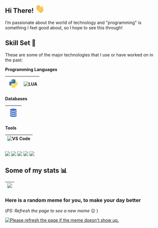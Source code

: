 ## Hi There! <img  src="https://raw.githubusercontent.com/ABSphreak/ABSphreak/master/gifs/Hi.gif" width="30px">
I’m passionate about the world of technology and "programming" is something I feel good about, so I hope to see this through!

  
  ## Skill Set :muscle:

These are some of the major technologies that I use or have worked on in the past:

  
**Programming Languages**

<img title="Python" alt="Python" width="40px" src="https://raw.githubusercontent.com/github/explore/master/topics/python/python.png" />|<img alt="LUA" title="Lua" width="40px" src="https://cdn.discordapp.com/attachments/796770636663881758/882468313345687643/lua_1.png">
|--|--|
  
**Databases**

<img title="SQL" alt="SQL" width="40px" src="https://raw.githubusercontent.com/github/explore/master/topics/sql/sql.png">|
|--|
  
**Tools**

<img title="VS Code" alt="VS Code" width="40px" src="https://img.icons8.com/fluent/48/000000/visual-studio-code-2019.png">|
|--|
  
  ##
  
  <div> 
  <a href="https://www.youtube.com/channel/UCvTUsY6ELIhS6NqE63BnBng" target="_blank"><img src="https://img.shields.io/badge/YouTube-FF0000?style=for-the-badge&logo=youtube&logoColor=white" target="_blank"></a>
  <a href="https://instagram.com/mourato5369" target="_blank"><img src="https://img.shields.io/badge/-Instagram-%23E4405F?style=for-the-badge&logo=instagram&logoColor=white" target="_blank"></a>
 	<a href="https://www.twitch.tv/rafamour" target="_blank"><img src="https://img.shields.io/badge/Twitch-9146FF?style=for-the-badge&logo=twitch&logoColor=white" target="_blank"></a>
 <a href="https://discord.gg/tSwywEvrqT" target="_blank"><img src="https://img.shields.io/badge/Discord-7289DA?style=for-the-badge&logo=discord&logoColor=white" target="_blank"></a> 
  <a href = "mailto:contactorafamour@gmail.com"><img src="https://img.shields.io/badge/-Gmail-%23333?style=for-the-badge&logo=gmail&logoColor=white" target="_blank"></a>
 <div> 
    
   ##
 
## Some of my stats :bar_chart:

<img src="https://github-readme-stats.vercel.app/api?username=rafael-mourato&show_icons=true&theme=great-gatsby&include_all_commits=true">|
|--|


     
### Here is a random meme for you, to make your day better
(*PS: Refresh the page to see a new meme* :wink: )

<a href="https://github.com/techytushar/random-memer"><img src='https://random-memer.herokuapp.com/' title="Meme" alt="Please refresh the page if the meme doesn't show up." height="400"></a>

